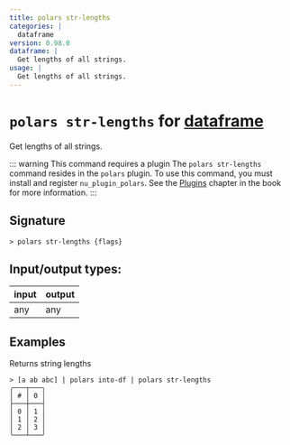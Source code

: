 ```yaml
---
title: polars str-lengths
categories: |
  dataframe
version: 0.98.0
dataframe: |
  Get lengths of all strings.
usage: |
  Get lengths of all strings.
---
```

<!-- This file is automatically generated. Please edit the command in https://github.com/nushell/nushell instead. -->

# `polars str-lengths` for [dataframe](/commands/categories/dataframe.md)

<div class='command-title'>Get lengths of all strings.</div>

::: warning This command requires a plugin
The `polars str-lengths` command resides in the `polars` plugin.
To use this command, you must install and register `nu_plugin_polars`.
See the [Plugins](/book/plugins.html) chapter in the book for more information.
:::

## Signature

```> polars str-lengths {flags} ```


## Input/output types:

| input | output |
| ----- | ------ |
| any   | any    |

## Examples

Returns string lengths
```nu
> [a ab abc] | polars into-df | polars str-lengths
╭───┬───╮
│ # │ 0 │
├───┼───┤
│ 0 │ 1 │
│ 1 │ 2 │
│ 2 │ 3 │
╰───┴───╯

```
